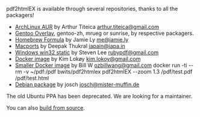pdf2htmlEX is available through several repositories, thanks to all the packagers!

 * [ArchLinux AUR](https://aur.archlinux.org/packages.php?ID=62426) by Arthur Titeica <arthur.titeica@gmail.com>
 * [Gentoo Overlay](http://gpo.zugaina.org/app-text/pdf2htmlex), gentoo-zh, mrueg or sunrise, by respective packagers. 
 * [Homebrew Formula](https://github.com/mxcl/homebrew/blob/master/Library/Formula/pdf2htmlex.rb) by Jamie Ly <me@jamie.ly>
 * [Macports](https://trac.macports.org/browser/trunk/dports/textproc/pdf2htmlex/Portfile) by Deepak Thukral <iapain@iapa.in>
 * [Windows win32 static](http://soft.rubypdf.com/software/pdf2htmlex-windows-verion) by Steven Lee <rubypdf@gmail.com>
 * [Docker image](https://registry.hub.docker.com/u/klokoy/pdf2htmlex/) by Kim Lokøy <kim.lokoy@gmail.com>
 * [Smaller Docker image](https://hub.docker.com/r/bwits/pdf2htmlex/) by Bill W <ozbillwang@gmail.com>
   docker run -ti --rm -v ~/pdf:/pdf bwits/pdf2htmlex pdf2htmlEX --zoom 1.3 /pdf/test.pdf /pdf/test.html
 * [Debian package](https://packages.debian.org/sid/pdf2htmlex) by josch <josch@mister-muffin.de>

The old Ubuntu PPA has been deprecated. We are looking for a maintainer.

You can also [build from source](https://github.com/coolwanglu/pdf2htmlEX/wiki/Building).